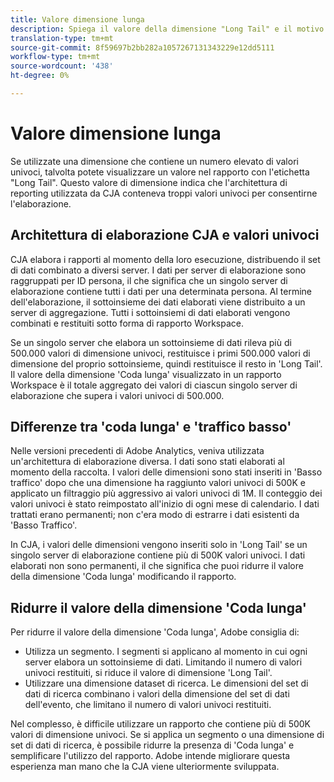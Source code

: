 ```yaml
---
title: Valore dimensione lunga
description: Spiega il valore della dimensione "Long Tail" e il motivo per cui viene visualizzato nel reporting.
translation-type: tm+mt
source-git-commit: 8f59697b2bb282a1057267131343229e12dd5111
workflow-type: tm+mt
source-wordcount: '438'
ht-degree: 0%

---
```



# Valore dimensione lunga

Se utilizzate una dimensione che contiene un numero elevato di valori univoci, talvolta potete visualizzare un valore nel rapporto con l&#39;etichetta &quot;Long Tail&quot;. Questo valore di dimensione indica che l&#39;architettura di reporting utilizzata da CJA conteneva troppi valori univoci per consentirne l&#39;elaborazione.

## Architettura di elaborazione CJA e valori univoci

CJA elabora i rapporti al momento della loro esecuzione, distribuendo il set di dati combinato a diversi server. I dati per server di elaborazione sono raggruppati per ID persona, il che significa che un singolo server di elaborazione contiene tutti i dati per una determinata persona. Al termine dell&#39;elaborazione, il sottoinsieme dei dati elaborati viene distribuito a un server di aggregazione. Tutti i sottoinsiemi di dati elaborati vengono combinati e restituiti sotto forma di rapporto Workspace.

Se un singolo server che elabora un sottoinsieme di dati rileva più di 500.000 valori di dimensione univoci, restituisce i primi 500.000 valori di dimensione del proprio sottoinsieme, quindi restituisce il resto in &#39;Long Tail&#39;. Il valore della dimensione &#39;Coda lunga&#39; visualizzato in un rapporto Workspace è il totale aggregato dei valori di ciascun singolo server di elaborazione che supera i valori univoci di 500.000.

## Differenze tra &#39;coda lunga&#39; e &#39;traffico basso&#39;

Nelle versioni precedenti di Adobe  Analytics, veniva utilizzata un&#39;architettura di elaborazione diversa. I dati sono stati elaborati al momento della raccolta. I valori delle dimensioni sono stati inseriti in &#39;Basso traffico&#39; dopo che una dimensione ha raggiunto valori univoci di 500K e applicato un filtraggio più aggressivo ai valori univoci di 1M. Il conteggio dei valori univoci è stato reimpostato all&#39;inizio di ogni mese di calendario. I dati trattati erano permanenti; non c&#39;era modo di estrarre i dati esistenti da &#39;Basso Traffico&#39;.

In CJA, i valori delle dimensioni vengono inseriti solo in &#39;Long Tail&#39; se un singolo server di elaborazione contiene più di 500K valori univoci. I dati elaborati non sono permanenti, il che significa che puoi ridurre il valore della dimensione &#39;Coda lunga&#39; modificando il rapporto.

## Ridurre il valore della dimensione &#39;Coda lunga&#39;

Per ridurre il valore della dimensione &#39;Coda lunga&#39;, Adobe consiglia di:

* Utilizza un segmento. I segmenti si applicano al momento in cui ogni server elabora un sottoinsieme di dati. Limitando il numero di valori univoci restituiti, si riduce il valore di dimensione &#39;Long Tail&#39;.
* Utilizzare una dimensione dataset di ricerca. Le dimensioni del set di dati di ricerca combinano i valori della dimensione del set di dati dell&#39;evento, che limitano il numero di valori univoci restituiti.

Nel complesso, è difficile utilizzare un rapporto che contiene più di 500K valori di dimensione univoci. Se si applica un segmento o una dimensione di set di dati di ricerca, è possibile ridurre la presenza di &#39;Coda lunga&#39; e semplificare l&#39;utilizzo del rapporto. Adobe intende migliorare questa esperienza man mano che la CJA viene ulteriormente sviluppata.
